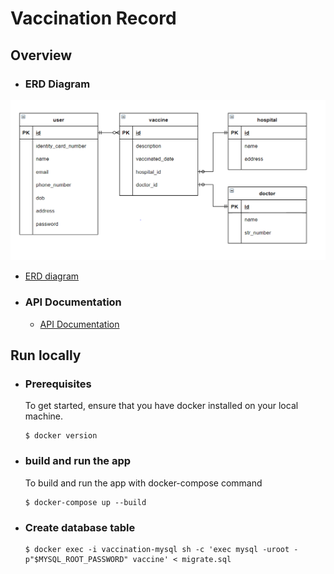 # Vaccination Record

## Overview

- ### ERD Diagram

![ERD diagram](https://raw.githubusercontent.com/zakiafada32/vaccination-record/main/ERD.PNG)

- [ERD diagram](https://github.com/zakiafada32/vaccination-record/blob/main/ERD.PNG)

- ### API Documentation

  - [API Documentation](https://github.com/zakiafada32/vaccination-record/blob/main/vaccination-record.postman_collection.json)

## Run locally

- ### Prerequisites

  To get started, ensure that you have docker installed on your local machine.

  ```
  $ docker version
  ```

- ### build and run the app

  To build and run the app with docker-compose command

  ```
  $ docker-compose up --build
  ```

- ### Create database table
  ```
  $ docker exec -i vaccination-mysql sh -c 'exec mysql -uroot -p"$MYSQL_ROOT_PASSWORD" vaccine' < migrate.sql
  ```
